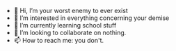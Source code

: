 - 👋 Hi, I’m your worst enemy to ever exist
- 👀 I’m interested in everything concerning your demise
- 🌱 I’m currently learning school stuff
- 💞️ I’m looking to collaborate on nothing.
- 📫 How to reach me: you don't.


